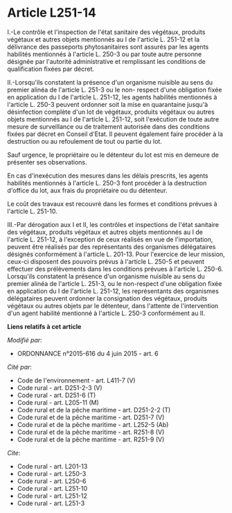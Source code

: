 # Article L251-14

I.-Le contrôle et l'inspection de l'état sanitaire des végétaux, produits végétaux et autres objets mentionnés au I de
l'article L. 251-12 et la délivrance des passeports phytosanitaires sont assurés par les agents habilités mentionnés à
l'article L. 250-3 ou par toute autre personne désignée par l'autorité administrative et remplissant les conditions de
qualification fixées par décret. 

II.-Lorsqu'ils constatent la présence d'un organisme nuisible au sens du premier alinéa de l'article L. 251-3 ou le non-
respect d'une obligation fixée en application du I de l'article L. 251-12, les agents habilités mentionnés à l'article L.
250-3 peuvent ordonner soit la mise en quarantaine jusqu'à désinfection complète d'un lot de végétaux, produits végétaux ou
autres objets mentionnés au I de l'article L. 251-12, soit l'exécution de toute autre mesure de surveillance ou de traitement
autorisée dans des conditions fixées par décret en Conseil d'Etat. Il peuvent également faire procéder à la destruction ou au
refoulement de tout ou partie du lot. 

Sauf urgence, le propriétaire ou le détenteur du lot est mis en demeure de présenter ses observations. 

En cas d'inexécution des mesures dans les délais prescrits, les agents habilités mentionnés à l'article L. 250-3 font
procéder à la destruction d'office du lot, aux frais du propriétaire ou du détenteur. 

Le coût des travaux est recouvré dans les formes et conditions prévues à l'article L. 251-10. 

III.-Par dérogation aux I et II, les contrôles et inspections de l'état sanitaire des végétaux, produits végétaux et autres
objets mentionnés au I de l'article L. 251-12, à l'exception de ceux réalisés en vue de l'importation, peuvent être réalisés
par des représentants des organismes délégataires désignés conformément à l'article L. 201-13. Pour l'exercice de leur
mission, ceux-ci disposent des pouvoirs prévus à l'article L. 250-5 et peuvent effectuer des prélèvements dans les conditions
prévues à l'article L. 250-6. Lorsqu'ils constatent la présence d'un organisme nuisible au sens du premier alinéa de
l'article L. 251-3, ou le non-respect d'une obligation fixée en application du I de l'article L. 251-12, les représentants
des organismes délégataires peuvent ordonner la consignation des végétaux, produits végétaux ou autres objets par le
détenteur, dans l'attente de l'intervention d'un agent habilité mentionné à l'article L. 250-3 conformément au II.

**Liens relatifs à cet article**

_Modifié par_:

  - ORDONNANCE n°2015-616 du 4 juin 2015 - art. 6

_Cité par_:

  - Code de l'environnement - art. L411-7 (V)
  - Code rural - art. D251-2-3 (V)
  - Code rural - art. D251-6 (T)
  - Code rural - art. L205-11 (M)
  - Code rural et de la pêche maritime - art. D251-2-2 (T)
  - Code rural et de la pêche maritime - art. D251-7 (V)
  - Code rural et de la pêche maritime - art. L252-5 (Ab)
  - Code rural et de la pêche maritime - art. R251-8 (V)
  - Code rural et de la pêche maritime - art. R251-9 (V)

_Cite_:

  - Code rural - art. L201-13
  - Code rural - art. L250-3
  - Code rural - art. L250-6
  - Code rural - art. L251-10
  - Code rural - art. L251-12
  - Code rural - art. L251-3
